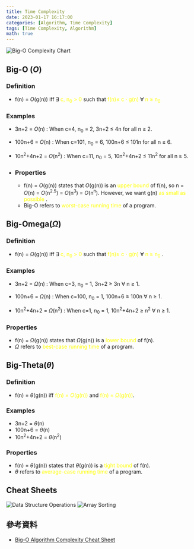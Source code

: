 ```yaml
---
title: Time Complexity
date: 2023-01-17 16:17:00
categories: [Algorithm, Time Complexity]
tags: [Time Complexity, Algorithm] 
math: true
---
```


![Big-O Complexity Chart](https://miro.medium.com/v2/resize:fit:1400/1*5ZLci3SuR0zM_QlZOADv8Q.jpeg)

## **Big-O ($O$)**

### **Definition**
- f(n) = $O$(g(n)) iff $\exists$ <span style="color:yellow">  c, n<sub>0</sub> > 0 </span> such that<span style="color:yellow"> f(n)$\le$ c $\cdot$ g(n) </span> $\forall$ <span style="color:yellow"> n $\ge$ n<sub>0</sub> </span>

### **Examples**
  - 3n+2 = $O$(n)
    : When c=4, n<sub>0</sub> = 2, 3n+2 $\le$ 4n for all n $\ge$ 2.

  - 100n+6 = $O$(n)
    : When c=101, n<sub>0</sub> = 6, 100n+6 $\le$ 101n for all n $\ge$ 6. 

  - 10n<sup>2</sup>+4n+2 = $O$(n<sup>2</sup>)
    : When c=11, n<sub>0</sub> = 5, 10n<sup>2</sup>+4n+2 $\le$ 11n<sup>2</sup> for all n $\ge$ 5. 

- ### **Properties**
    - f(n) = $O$(g(n)) states that $O$(g(n)) is an <span style="color:yellow"> upper bound </span> of f(n), so n = $O$(n) = $O$(n<sup>2.5</sup>) = $O$(n<sup>3</sup>) = $O$(n<sup>n</sup>). However, we want g(n) <span style="color:yellow"> as small as possible </span>.
    - Big-O refers to <span style="color:yellow"> worst-case running time </span> of a program.


## **Big-Omega($\Omega$)**

### **Definition**
  - f(n) = $\Omega$(g(n)) iff $\exists$ <span style="color:yellow">  c, n<sub>0</sub> > 0 </span> such that <span style="color:yellow">f(n)$\ge$ c $\cdot$ g(n) </span> $\forall$ <span style="color:yellow"> n  $\ge$ n<sub>0</sub> </span>. 

### **Examples**
  - 3n+2 = $\Omega$(n)
    : When c=3, n<sub>0</sub> = 1, 3n+2 $\ge$ 3n $\forall$ n $\ge$ 1.

  - 100n+6 = $\Omega$(n)
    : When c=100, n<sub>0</sub> = 1, 100n+6 $\ge$ 100n $\forall$ n $\ge$ 1.  

  - 10n<sup>2</sup>+4n+2 = $\Omega$(n<sup>2</sup>)
    : When c=1, n<sub>0</sub> = 1, 10n<sup>2</sup>+4n+2 $\ge$ n<sup>2</sup> $\forall$ n $\ge$ 1.

### **Properties**
  - f(n) = $\Omega$(g(n)) states that $\Omega$(g(n)) is a <span style="color:yellow"> lower bound </span> of f(n).
  - $\Omega$ refers to <span style="color:yellow"> best-case running time </span> of a program.

## **Big-Theta($\theta$)**

### **Definition**
  - f(n) = $\theta$(g(n)) iff <span style="color:yellow"> f(n) = $O$(g(n)) </span> and <span style="color:yellow"> f(n) = $\Omega$(g(n))</span>.

### **Examples**
  - 3n+2 = $\theta$(n)
  - 100n+6 = $\theta$(n)
  - 10n<sup>2</sup>+4n+2 = $\theta$(n<sup>2</sup>)

### **Properties**
  - f(n) = $\theta$(g(n)) states that $\theta$(g(n)) is a <span style="color:yellow"> tight bound </span> of f(n).
  - $\theta$ refers to <span style="color:yellow"> average-case running time </span >of a program.


## **Cheat Sheets**

![Data Structure Operations](https://pic4.zhimg.com/80/v2-bea9f0ddbc2d810e9feba3f3cc8b2b7f_720w.webp)
![Array Sorting](https://pic4.zhimg.com/80/v2-c9074ce39abbdebd1120451bf657e67f_720w.webp)


## 參考資料
- [Big-O Algorithm Complexity Cheat Sheet](https://www.google.com/url?sa=t&rct=j&q=&esrc=s&source=web&cd=&ved=2ahUKEwjr647gjoiEAxX2hq8BHQilDfMQFnoECBEQAQ&url=https%3A%2F%2Fwww.bigocheatsheet.com%2F&usg=AOvVaw0j8XV1sZ0vh9PgRFBYyAHO&opi=89978449)